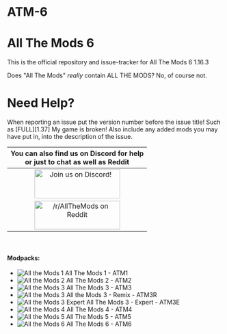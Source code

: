 # ATM-6

All The Mods 6
======
This is the official repository and issue-tracker for All The Mods 6 1.16.3

Does "All The Mods" *really* contain ALL THE MODS? No, of course not.

Need Help?
======
When reporting an issue put the version number before the issue title! Such as [FULL][1.37] My game is broken! Also include any added mods you may have put in, into the description of the issue.

|You can also find us on Discord for help<br>or just to chat as well as Reddit|
|:------------:|
|<a href="https://discordapp.com/invite/rbSZNDQ"><img src="https://discordapp.com/assets/fc0b01fe10a0b8c602fb0106d8189d9b.png" alt="Join us on Discord!"  width="200" height="68"></a>|
|<a href="https://www.reddit.com/r/allthemods"><img src="https://www.redditstatic.com/about/assets/reddit-logo.png" alt="/r/AllTheMods on Reddit"  width="200" height="67"></a>|
<br>

#### Modpacks:
+ ![All the Mods 1](http://cf.way2muchnoise.eu/242462.svg "ATM1") All The Mods 1 - ATM1
+ ![All the Mods 2](http://cf.way2muchnoise.eu/253707.svg "ATM2") All The Mods 2 - ATM2
+ ![All the Mods 3](http://cf.way2muchnoise.eu/269708.svg "ATM3") All The Mods 3 - ATM3
+ ![All the Mods 3](http://cf.way2muchnoise.eu/301845.svg "ATM3R") All the Mods 3 - Remix - ATM3R
+ ![All the Mods 3 Expert](http://cf.way2muchnoise.eu/325396.svg "ATM3E") All The Mods 3 - Expert - ATM3E
+ ![All the Mods 4](http://cf.way2muchnoise.eu/316059.svg "ATM4") All The Mods 4 - ATM4
+ ![All the Mods 5](http://cf.way2muchnoise.eu/357494.svg "ATM5") All The Mods 5 - ATM5
+ ![All the Mods 6](http://cf.way2muchnoise.eu/381671.svg "ATM5") All The Mods 6 - ATM6
